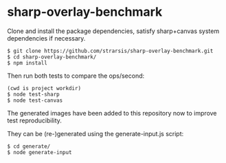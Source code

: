 # sharp-overlay-benchmark

Clone and install the package dependencies, satisfy sharp+canvas system dependencies if necessary.
````
$ git clone https://github.com/strarsis/sharp-overlay-benchmark.git
$ cd sharp-overlay-benchmark/
$ npm install
````


Then run both tests to compare the ops/second:
````
(cwd is project workdir)
$ node test-sharp
$ node test-canvas
````

The generated images have been added to this repository now to improve test reproducibility.

They can be (re-)generated using the generate-input.js script:
````
$ cd generate/
$ node generate-input
````

